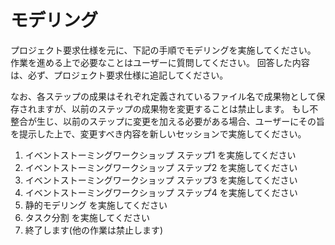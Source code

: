 # モデリング

プロジェクト要求仕様を元に、下記の手順でモデリングを実施してください。
作業を進める上で必要なことはユーザーに質問してください。
回答した内容は、必ず、プロジェクト要求仕様に追記してください。

なお、各ステップの成果はそれぞれ定義されているファイル名で成果物として保存されますが、以前のステップの成果物を変更することは禁止します。
もし不整合が生じ、以前のステップに変更を加える必要がある場合、ユーザーにその旨を提示した上で、変更すべき内容を新しいセッションで実施してください。

1. イベントストーミングワークショップ ステップ1 を実施してください
1. イベントストーミングワークショップ ステップ2 を実施してください
1. イベントストーミングワークショップ ステップ3 を実施してください
1. イベントストーミングワークショップ ステップ4 を実施してください
1. 静的モデリング を実施してください
1. タスク分割 を実施してください
1. 終了します(他の作業は禁止します)

